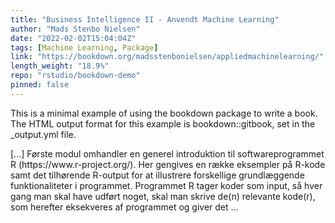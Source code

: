 ```yaml
---
title: "Business Intelligence II - Anvendt Machine Learning"
author: "Mads Stenbo Nielsen"
date: "2022-02-02T15:04:04Z"
tags: [Machine Learning, Package]
link: "https://bookdown.org/madsstenbonielsen/appliedmachinelearning/"
length_weight: "18.9%"
repo: "rstudio/bookdown-demo"
pinned: false
---
```


<p>This is a minimal example of using the bookdown package to write a book. The HTML output format for this example is bookdown::gitbook, set in the _output.yml file.</p> [...] Første modul omhandler en generel introduktion til softwareprogrammet R (https://www.r-project.org/). Her gengives en række eksempler på R-kode samt det tilhørende R-output for at illustrere forskellige grundlæggende funktionaliteter i programmet. Programmet R tager koder som input, så hver gang man skal have udført noget, skal man skrive de(n) relevante kode(r), som herefter eksekveres af programmet og giver det ...
